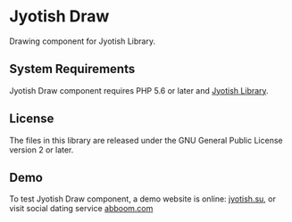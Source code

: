 # Jyotish Draw

Drawing component for Jyotish Library.

## System Requirements

Jyotish Draw component requires PHP 5.6 or later and [Jyotish Library](https://github.com/kunjara/jyotish).

## License

The files in this library are released under the GNU General Public License version 2 or later.

## Demo

To test Jyotish Draw component, a demo website is online: [jyotish.su](http://jyotish.su), or visit social dating service [abboom.com](https://abboom.com)